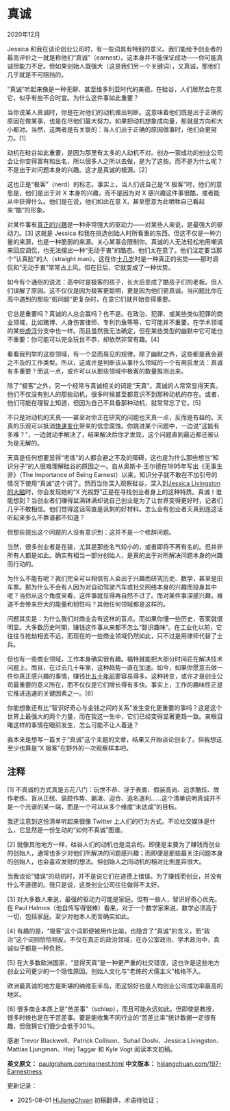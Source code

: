


# 真诚

2020年12月

Jessica 和我在谈论创业公司时，有一些词具有特别的意义。我们能给予创业者的最高评价之一就是称他们“真诚”（earnest）。这本身并不能保证成功——你可能真诚但能力不足。但如果创始人既强大（这是我们另一个关键词），又真诚，那他们几乎就是不可阻挡的。

“真诚”听起来像是一种无聊、甚至维多利亚时代的美德。在硅谷，人们居然会在意它，似乎有些不合时宜。为什么这件事如此重要？

当你说某人真诚时，你是在对他们的动机做出判断。这意味着他们既是出于正确的原因在做某事，也是在尽他们最大努力。如果把动机想象成向量，那就是方向和大小都对。当然，这两者是有关联的：当人们出于正确的原因做事时，他们会更努力。[1]

动机在硅谷如此重要，是因为那里有太多的人动机不对。创办一家成功的创业公司会让你变得富有和出名，所以很多人之所以去做，是为了这些。而不是为什么呢？不是出于对问题本身的兴趣。这才是真诚的根源。[2]

这也正是“极客”（nerd）的标志。事实上，当人们说自己是“X 极客”时，他们的意思是，他们是出于对 X 本身的兴趣，而不是因为对 X 感兴趣这件事很酷，或者能从中获得什么。他们是在说，他们如此在意 X，甚至愿意为此牺牲自己看起来“酷”的形象。

对某件事有[真正的兴趣](https://hijiangchuan.com/paulgraham/180-The-Bus-Ticket-Theory-of-Genius)是一种非常强大的驱动力——对某些人来说，是最强大的驱动力。[3] 这就是 Jessica 和我在挑选创始人时所看重的东西。但这不仅是一种力量的来源，也是一种脆弱的来源。关心某事会限制你。真诚的人无法轻松地用嘲讽来回应调侃，也无法摆出一种“无动于衷”的酷态。他们太在意了。他们注定要当那个“认真脸”的人（straight man）。这在你[十几岁](https://hijiangchuan.com/paulgraham/021-Why-Nerds-are-Unpopular)时是一种真正的劣势——那时调侃和“无动于衷”常常占上风。但在日后，它就变成了一种优势。

如今有个通俗的说法：高中时是极客的孩子，长大后变成了酷孩子们的老板。但人们误解了原因。这不仅仅是因为极客更聪明，更是因为他们更真诚。当问题比你在高中遇到的那些“假问题”更复杂时，在意它们就开始变得重要。

它总是重要吗？真诚的人总会赢吗？也不是。在政治、犯罪、或某些类似犯罪的商业领域，比如赌博、人身伤害律师、专利钓鱼等等，它可能并不重要。在学术领域的某些[虚浮](https://scholar.google.com/scholar?hl=en&as_sdt=0%2C5&q=hermeneutic+dialectics+hegemonic+phenomenology+intersectionality)分支中也一样。而且虽然我无法确定，但在某些类型的幽默中它可能也不重要：你可能可以完全玩世不恭，却依然非常有趣。[4]

看看我列举的这些领域，有一个显而易见的规律。除了幽默之外，这些都是我会避之不及的工作类型。所以，这或许是判断该从事什么领域的一个有用启发法：真诚有多重要？而这一点，或许可以从那些领域中极客的数量推测出来。

除了“极客”之外，另一个经常与真诚相关的词是“天真”。真诚的人常常显得天真。他们不仅没有别人的那些动机，很多时候甚至都意识不到那种动机的存在。或者，他们可能在理智上知道，但因为自己不具备那种动机，就常常忘了它。[5]

不只是对动机的天真——甚至对你正在研究的问题也天真一点，反而是有益的。天真的乐观可以抵消[快速变化](https://hijiangchuan.com/paulgraham/161-How-to-Be-an-Expert-in-a-Changing-World)带来的信念腐蚀。你跳进某个问题中，一边说“这能有多难？”，一边就动手解决了，结果解决后你才发现，这个问题直到最近都还被认为是无解的。

天真是任何想要显得“老练”的人都会避之不及的障碍，这也是为什么那些想当“知识分子”的人很难理解硅谷的原因之一。自从奥斯卡·王尔德在1895年写出《无事生非》（The Importance of Being Earnest）以来，知识分子就不敢在不加引号的情况下使用“真诚”这个词了。然而当你深入观察硅谷，深入到[Jessica Livingston 的大脑](https://hijiangchuan.com/paulgraham/172-Jessica-Livingston)时，你会发现她的“X 光视野”正是在寻找创业者身上的这种特质。真诚！谁能想到？当创业者们赚得盆满钵满却说自己创业是为了让世界变得更好时，记者们几乎不敢相信。他们觉得这话简直是讽刺的好材料。怎么会有创业者天真到连这话听起来多么不靠谱都不知道？

但那些提出这个问题的人没有意识到：这并不是一个修辞问题。

当然，很多创业者是在装，尤其是那些名气较小的，或者即将不再有名的。但并非所有人都是如此。确实有相当一部分创始人，是真的出于对所解决问题本身的兴趣而行动的。

为什么不能有呢？我们完全可以相信有人会出于兴趣而研究历史、数学，甚至是旧车票。那为什么不会有人因为对自动驾驶汽车或社交网络本身的兴趣而投身其中呢？当你从这个角度来看，这件事就显得再自然不过了。而对某件事深感兴趣，难道不会带来巨大的能量和韧性吗？其他任何领域都是这样的。

问题其实是：为什么我们对商业会有这样的盲点。而如果你懂一些历史，答案就很明显。大多数历史时期，赚钱这件事从来都不怎么“智识趣味”。在工业化以前，它往往与抢劫相去不远，而现在的一些商业领域仍然如此，只不过是用律师代替了士兵。

但也有一些商业领域，工作本身确实很有趣。福特就能把大部分时间花在解决技术问题上。而且，在过去几十年里，这种趋势一直在加速。如今，如果你愿意去做一件你真正感兴趣的事情，赚钱比[五十年前](https://hijiangchuan.com/paulgraham/173-The-Refragmentation)要容易得多。这种转变，或许才是创业公司最重要的意义所在，而不仅仅是它们增长得有多快。事实上，工作的趣味性正是它推进迅速的关键因素之一。[6]

你能想象还有比“智识好奇心与金钱之间的关系”发生变化更重要的事吗？这是这个世界上最强大的两个力量，而在我这一生中，它们已经变得显著更趋一致。亲眼目睹这样的事情在眼前发生，怎么可能不让人着迷？

我本来是想写一篇关于“真诚”这个主题的文章，结果又开始谈论创业了。但我想这至少也算是“X 极客”在野外的一次观察样本吧。

## 注释

[1] 不真诚的方式真是五花八门：玩世不恭、浮于表面、假装高尚、追求酷炫、故作老练、盲从正统、装腔作势、霸凌、迎合、追名逐利……这个清单说明真诚并不是一个光谱的某一端，而是一个可以从多个维度“未达成”的目标。

我还注意到这份清单听起来很像 Twitter 上人们的行为方式。不论社交媒体是什么，它显然是一份生动的“如何不真诚”图谱。

[2] 就像其他地方一样，硅谷人们的动机也是混合的。即便是主要为了赚钱而创业的创始人，通常也多少对他们所解决的问题感兴趣；而即便是那些最关注问题本身的创始人，也会喜欢发财的想法。但创始人之间动机的相对比例差异很大。

当我谈论“错误”的动机时，并不是说它们在道德上错误。为了赚钱而创业，并没有什么不道德的。我只是说，这类创业公司往往做得不太好。

[3] 对大多数人来说，最强的驱动力可能是家庭。但有一些人，智识好奇心优先。在 Paul Halmos（他自传写得很棒）看来，对于一个数学家来说，数学必须高于一切，包括家庭。至少对他本人而言确实如此。

[4] 有趣的是，“极客”这个词即便被用作比喻，也隐含了“真诚”的含义，而“政治”这个词则恰恰相反。不仅在真正的政治领域，在办公室政治、学术政治中，真诚似乎都是一种负担。

[5] 在大多数欧洲国家，“显得天真”是一种更严重的社交错误，这也许是这些地方创业公司更少的一个隐性原因。创始人文化与“老练的犬儒主义”格格不入。

欧洲最真诚的地方是斯堪的纳维亚半岛，而这恰好也是人均创业公司成功率最高的地区。

[6] 很多商业本质上是“苦差事”（schlep），而且可能永远如此。但即使是教授，很多时候也是在干苦差事。要是能收集不同行业的“苦差比率”统计数据一定很有趣，但我猜它们很少会低于30%。

感谢 Trevor Blackwell、Patrick Collison、Suhail Doshi、Jessica Livingston、Mattias Ljungman、Harj Taggar 和 Kyle Vogt 阅读本文初稿。

**英文原文：** [paulgraham.com/earnest.html](https://paulgraham.com/earnest.html)
**中文版本：** [hijiangchuan.com/197-Earnestness](https://hijiangchuan.com/197-Earnestness)



更新记录：
- 2025-08-01 [HiJiangChuan](https://hijiangchuan.com) 初稿翻译，术语待验证；
